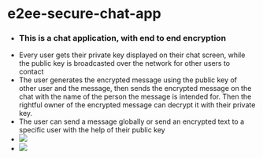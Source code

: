 # e2ee-secure-chat-app
<ul>
  <li><h3>This is a chat application, with end to end encryption</h3></li>
  <li>Every user gets their private key displayed on their chat screen, while the public key is broadcasted over the network for other users to contact</li>
  <li>The user generates the encrypted message using the public key of other user and the message, then sends the encrypted message on the chat with the name of the person the message is intended for. Then the rightful owner of the encrypted message can decrypt it with their private key.</li>
  <li>The user can send a message globally or send an encrypted text to a specific user with the help of their public key</li>
  <li><img src="https://user-images.githubusercontent.com/56990377/194129288-7542079a-4620-4046-b44c-8e46b0d1e84d.png" /></li>
  <li><img src="https://user-images.githubusercontent.com/56990377/194129318-442cb1f3-5be2-4574-8fb9-314194201d8a.png" /></li>
 </ul>


<!-- ![s2](https://user-images.githubusercontent.com/56990377/194129318-442cb1f3-5be2-4574-8fb9-314194201d8a.png) -->
